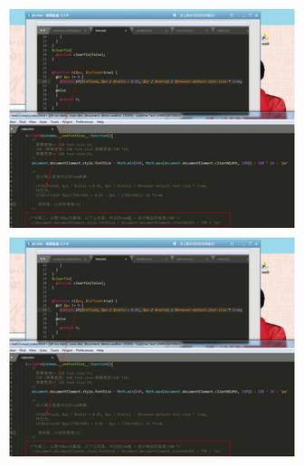 ![image](https://github.com/lovelyqyz/CSS-Note/blob/master/images/pxToRem.png)

![image](https://github.com/lovelyqyz/CSS-Note/blob/master/images/pxToRem.png?raw=true)

